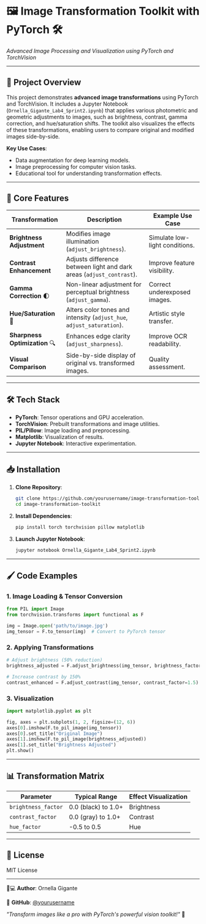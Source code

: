 # 🖼️ **Image Transformation Toolkit with PyTorch** 🛠️  
*Advanced Image Processing and Visualization using PyTorch and TorchVision*

---

## 🚀 **Project Overview**  
This project demonstrates **advanced image transformations** using PyTorch and TorchVision. It includes a Jupyter Notebook (`Ornella_Gigante_Lab4_Sprint2.ipynb`) that applies various photometric and geometric adjustments to images, such as brightness, contrast, gamma correction, and hue/saturation shifts. The toolkit also visualizes the effects of these transformations, enabling users to compare original and modified images side-by-side.

**Key Use Cases**:  
- Data augmentation for deep learning models.  
- Image preprocessing for computer vision tasks.  
- Educational tool for understanding transformation effects.  

---

## 🌟 **Core Features**  
| Transformation          | Description                                                                 | Example Use Case                 |  
|--------------------------|-----------------------------------------------------------------------------|-----------------------------------|  
| **Brightness Adjustment**| Modifies image illumination (`adjust_brightness`).                          | Simulate low-light conditions.    |  
| **Contrast Enhancement** | Adjusts difference between light and dark areas (`adjust_contrast`).        | Improve feature visibility.       |  
| **Gamma Correction** 🌓  | Non-linear adjustment for perceptual brightness (`adjust_gamma`).          | Correct underexposed images.     |  
| **Hue/Saturation** 🎨    | Alters color tones and intensity (`adjust_hue`, `adjust_saturation`).       | Artistic style transfer.          |  
| **Sharpness Optimization** 🔍 | Enhances edge clarity (`adjust_sharpness`).                          | Improve OCR readability.          |  
| **Visual Comparison**    | Side-by-side display of original vs. transformed images.                    | Quality assessment.               |  

---

## 🛠️ **Tech Stack**  
- **PyTorch**: Tensor operations and GPU acceleration.  
- **TorchVision**: Prebuilt transformations and image utilities.  
- **PIL/Pillow**: Image loading and preprocessing.  
- **Matplotlib**: Visualization of results.  
- **Jupyter Notebook**: Interactive experimentation.  

---

## 📥 **Installation**  
1. **Clone Repository**:  
   ```bash  
   git clone https://github.com/yourusername/image-transformation-toolkit.git  
   cd image-transformation-toolkit  
   ```

2. **Install Dependencies**:  
   ```bash  
   pip install torch torchvision pillow matplotlib  
   ```

3. **Launch Jupyter Notebook**:  
   ```bash  
   jupyter notebook Ornella_Gigante_Lab4_Sprint2.ipynb  
   ```

---

## 🖌️ **Code Examples**  
### **1. Image Loading & Tensor Conversion**  
```python  
from PIL import Image  
from torchvision.transforms import functional as F  

img = Image.open('path/to/image.jpg')  
img_tensor = F.to_tensor(img)  # Convert to PyTorch tensor  
```

### **2. Applying Transformations**  
```python  
# Adjust brightness (50% reduction)  
brightness_adjusted = F.adjust_brightness(img_tensor, brightness_factor=0.5)  

# Increase contrast by 150%  
contrast_enhanced = F.adjust_contrast(img_tensor, contrast_factor=1.5)  
```

### **3. Visualization**  
```python  
import matplotlib.pyplot as plt  

fig, axes = plt.subplots(1, 2, figsize=(12, 6))  
axes[0].imshow(F.to_pil_image(img_tensor))  
axes[0].set_title("Original Image")  
axes[1].imshow(F.to_pil_image(brightness_adjusted))  
axes[1].set_title("Brightness Adjusted")  
plt.show()  
```

---

## 📊 **Transformation Matrix**  
| Parameter             | Typical Range | Effect Visualization |  
|-----------------------|---------------|-----------------------|  
| `brightness_factor`   | 0.0 (black) to 1.0+ | Brightness |  
| `contrast_factor`     | 0.0 (gray) to 1.0+ | Contrast |  
| `hue_factor`          | -0.5 to 0.5    | Hue |  

---

## 📜 **License**  
MIT License 

---

👩💻 **Author**: Ornella Gigante  

🔗 **GitHub**: [@yourusername](https://github.com/yourusername)  

*"Transform images like a pro with PyTorch's powerful vision toolkit!"* 🚀  

